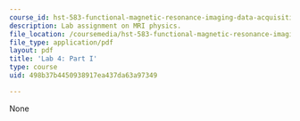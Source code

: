 ```yaml
---
course_id: hst-583-functional-magnetic-resonance-imaging-data-acquisition-and-analysis-fall-2008
description: Lab assignment on MRI physics.
file_location: /coursemedia/hst-583-functional-magnetic-resonance-imaging-data-acquisition-and-analysis-fall-2008/498b37b4450938917ea437da63a97349_lab4a.pdf
file_type: application/pdf
layout: pdf
title: 'Lab 4: Part I'
type: course
uid: 498b37b4450938917ea437da63a97349

---
```

None